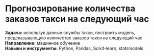 # Прогнозирование количества заказов такси на следующий час  
**Задача:** используя данные службы такси, построить модель, предсказывающую количество заказов такси на следующий час  
**Направление:** машинное обучение  
**Навыки и инструменты:** Python, Pandas, Scikit-learn, statsmodels  
